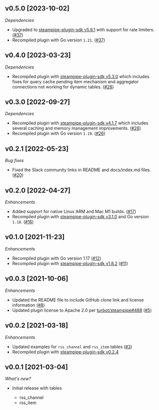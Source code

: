 ## v0.5.0 [2023-10-02]

_Dependencies_

- Upgraded to [steampipe-plugin-sdk v5.6.1](https://github.com/turbot/steampipe-plugin-sdk/blob/main/CHANGELOG.md#v561-2023-09-29) with support for rate limiters. ([#37](https://github.com/turbot/steampipe-plugin-rss/pull/37))
- Recompiled plugin with Go version `1.21`. ([#37](https://github.com/turbot/steampipe-plugin-rss/pull/37))

## v0.4.0 [2023-03-23]

_Dependencies_

- Recompiled plugin with [steampipe-plugin-sdk v5.3.0](https://github.com/turbot/steampipe-plugin-sdk/blob/main/CHANGELOG.md#v530-2023-03-16) which includes fixes for query cache pending item mechanism and aggregator connections not working for dynamic tables. ([#28](https://github.com/turbot/steampipe-plugin-rss/pull/28))

## v0.3.0 [2022-09-27]

_Dependencies_

- Recompiled plugin with [steampipe-plugin-sdk v4.1.7](https://github.com/turbot/steampipe-plugin-sdk/blob/main/CHANGELOG.md#v417-2022-09-08) which includes several caching and memory management improvements. ([#26](https://github.com/turbot/steampipe-plugin-rss/pull/26))
- Recompiled plugin with Go version `1.19`. ([#26](https://github.com/turbot/steampipe-plugin-rss/pull/26))

## v0.2.1 [2022-05-23]

_Bug fixes_

- Fixed the Slack community links in README and docs/index.md files. ([#20](https://github.com/turbot/steampipe-plugin-rss/pull/20))

## v0.2.0 [2022-04-27]

_Enhancements_

- Added support for native Linux ARM and Mac M1 builds. ([#17](https://github.com/turbot/steampipe-plugin-rss/pull/17))
- Recompiled plugin with [steampipe-plugin-sdk v3.1.0](https://github.com/turbot/steampipe-plugin-sdk/blob/main/CHANGELOG.md#v310--2022-03-30) and Go version `1.18`. ([#16](https://github.com/turbot/steampipe-plugin-rss/pull/16))

## v0.1.0 [2021-11-23]

_Enhancements_

- Recompiled plugin with Go version 1.17 ([#12](https://github.com/turbot/steampipe-plugin-rss/pull/12))
- Recompiled plugin with [steampipe-plugin-sdk v1.8.2](https://github.com/turbot/steampipe-plugin-sdk/blob/main/CHANGELOG.md#v182--2021-11-22) ([#11](https://github.com/turbot/steampipe-plugin-rss/pull/11))

## v0.0.3 [2021-10-06]

_Enhancements_

- Updated the README file to include GitHub clone link and license information ([#8](https://github.com/turbot/steampipe-plugin-rss/pull/8))
- Updated plugin license to Apache 2.0 per [turbot/steampipe#488](https://github.com/turbot/steampipe/issues/488) ([#5](https://github.com/turbot/steampipe-plugin-rss/pull/5))

## v0.0.2 [2021-03-18]

_Enhancements_

- Updated examples for `rss_channel` and `rss_item` tables ([#3](https://github.com/turbot/steampipe-plugin-rss/pull/3))
- Recompiled plugin with [steampipe-plugin-sdk v0.2.4](https://github.com/turbot/steampipe-plugin-sdk/blob/main/CHANGELOG.md#v024-2021-03-16)

## v0.0.1 [2021-03-04]

_What's new?_

- Initial release with tables

  - rss_channel
  - rss_item

